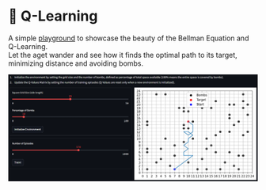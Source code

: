 # 🤖 Q-Learning
A simple [playground](https://q-learning.streamlit.app/) to showcase the beauty of the Bellman Equation and Q-Learning.  
Let the aget wander and see how it finds the optimal path to its target, minimizing distance and avoiding bombs.

![Webapp GUI](webapp_GUI.png)
